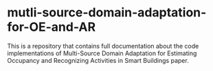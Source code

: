 # mutli-source-domain-adaptation-for-OE-and-AR
This is a repository that contains full documentation about the code implementations of Multi-Source Domain Adaptation for Estimating Occupancy and Recognizing Activities in Smart Buildings paper.


